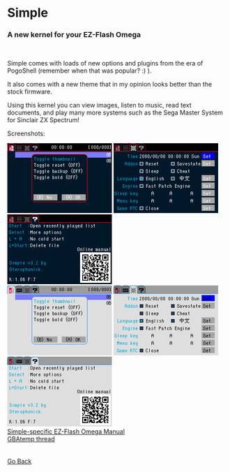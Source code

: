 <html>
<body>
<h1>Simple</h1>
<h3>A new kernel for your EZ-Flash Omega</h3><br />
<p>Simple comes with loads of new options and plugins from the era of PogoShell (remember when that was popular? :) ).</p>
<p>It also comes with a new theme that in my opinion looks better than the stock firmware.</p>
<p>Using this kernel you can view images, listen to music, read text documents, and play many more systems such as the Sega Master System for Sinclair ZX Spectrum!</p>

<p>Screenshots:</p>
<img src="images/simplelight/simplelight-0.png">
<img src="images/simplelight/simplelight-1.png">
<img src="images/simplelight/simplelight-2.png"><br />
<img src="images/simplelight/simplelight-0l.png">
<img src="images/simplelight/simplelight-1l.png">
<img src="images/simplelight/simplelight-2l.png"><br />
<a href="omegamanual.html">Simple-specific EZ-Flash Omega Manual</a><br />
<a href="https://gbatemp.net/threads/new-theme-for-ez-flash-omega.520665/page-15">GBAtemp thread</a><br />
</body>
<br />
<br />
<a href="..">Go Back</a><br />
</html>